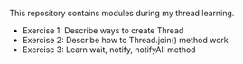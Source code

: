 This repository contains modules during my thread learning.
* Exercise 1: Describe ways to create Thread
* Exercise 2: Describe how to Thread.join() method work
* Exercise 3: Learn wait, notify, notifyAll method